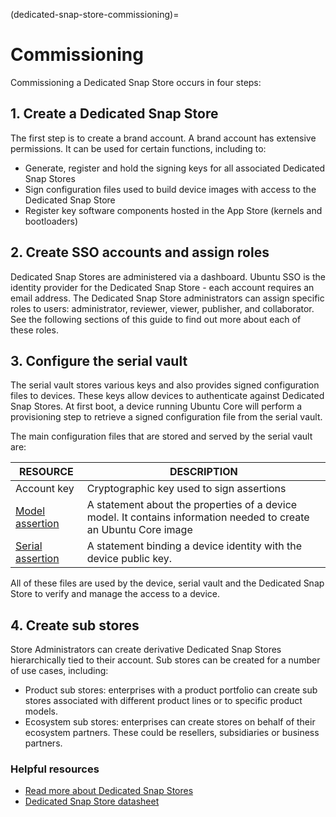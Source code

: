 (dedicated-snap-store-commissioning)=
# Commissioning

<!-- 
Status: Document is unfocused, and not compliant to a specific Diataxis quadrant
Rewrite: Rework into how-to
 -->

Commissioning a Dedicated Snap Store occurs in four steps:

## 1. Create a Dedicated Snap Store

The first step is to create a brand account. A brand account has extensive permissions. It can be used for certain functions, including to:

* Generate, register and hold the signing keys for all associated Dedicated Snap Stores
* Sign configuration files used to build device images with access to the Dedicated Snap Store
* Register key software components hosted in the App Store (kernels and bootloaders)

## 2. Create SSO accounts and assign roles

Dedicated Snap Stores are administered via a dashboard. Ubuntu SSO is the identity provider for the Dedicated Snap Store - each account requires an email address. The Dedicated Snap Store administrators can assign specific roles to users: administrator, reviewer, viewer, publisher, and collaborator. See the following sections of this guide to find out more about each of these roles.

## 3. Configure the serial vault

The serial vault stores various keys and also provides signed configuration files to devices. These keys allow devices to authenticate against Dedicated Snap Stores. At first boot, a device running Ubuntu Core will perform a provisioning step to retrieve a signed configuration file from the serial vault.

The main configuration files that are stored and served by the serial vault are:

|RESOURCE|DESCRIPTION|
| --- | --- |
|Account key|Cryptographic key used to sign assertions|
|[Model assertion](https://ubuntu.com/core/docs/reference/assertions/model)|A statement about the properties of a device model. It contains information needed to create an Ubuntu Core image|
|[Serial assertion](https://ubuntu.com/core/docs/reference/assertions/serial)|A statement binding a device identity with the device public key.|

All of these files are used by the device, serial vault and the Dedicated Snap Store to verify and manage the access to a device.

## 4. Create sub stores

Store Administrators can create derivative Dedicated Snap Stores hierarchically tied to their account. Sub stores can be created for a number of use cases, including:

* Product sub stores: enterprises with a product portfolio can create sub stores associated with different product lines or to specific product models.
* Ecosystem sub stores: enterprises can create stores on behalf of their ecosystem partners. These could be resellers, subsidiaries or business partners.

### Helpful resources

* [Read more about Dedicated Snap Stores](https://ubuntu.com/internet-of-things/appstore)
* [Dedicated Snap Store datasheet](https://assets.ubuntu.com/v1/d6d1d3fc-IoT+App+Store+Datasheet+v3.pdf)
